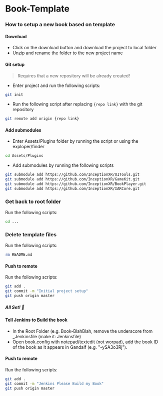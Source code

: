 # Book-Template


### How to setup a new book based on template

#### Download
* Click on the download button and download the project to local folder
* Unzip and rename the folder to the new project name

#### Git setup
> Requires that a new repository will be already created!
* Enter project and run the following scripts:
```bash
git init
```
* Run the following script after replacing `{repo link}` with the git repository
```bash
git remote add origin {repo link}
```

#### Add submodules

* Enter Assets/Plugins folder by running the script or using the exploper/finder
```bash
cd Assets/Plugins
```
* Add submodules by running the following scripts
```bash
git submodule add https://github.com/InceptionXR/UITools.git
git submodule add https://github.com/InceptionXR/GameKit.git
git submodule add https://github.com/InceptionXR/BookPlayer.git
git submodule add https://github.com/InceptionXR/IARCore.git
```
### Get back to root folder
Run the following scripts:
```bash
cd ...
```

### Delete template files
Run the following scripts:
```bash
rm README.md
```

#### Push to remote
Run the following scripts:
```bash
git add .
git commit -m "Initial project setup"
git push origin master
```

##### All Set! 🎉

#### Tell Jenkins to Build the book
* In the Root Folder (e.g. Book-BlahBlah, remove the underscore from _Jenkinsfile (make it: Jenkinsfile)
* Open book.config with notepad/textedit (not worpad), add the book ID of the book as it appears in Gandalf (e.g. "-ySA3o3Rj").

#### Push to remote
Run the following scripts:
```bash
git add .
git commit -m "Jenkins Please Build my Book"
git push origin master
```

